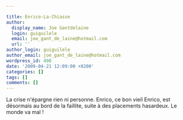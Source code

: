 ```yaml
---

title: Enrico-La-Chiasse
author:
  display_name: Joe Gantdelaine
  login: guiguilele
  email: joe_gant_de_laine@hotmail.com
  url: ''
author_login: guiguilele
author_email: joe_gant_de_laine@hotmail.com
wordpress_id: 498
date: '2009-04-21 12:09:00 +0200'
categories: []
tags: []
comments: []
---
```

La crise n'épargne rien ni personne. Enrico, ce bon vieil Enrico, est désormais au bord de la faillite, suite à des placements hasardeux. Le monde va mal !
